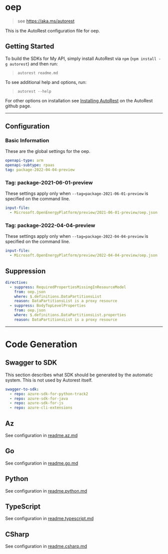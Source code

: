 # oep

> see https://aka.ms/autorest

This is the AutoRest configuration file for oep.

## Getting Started

To build the SDKs for My API, simply install AutoRest via `npm` (`npm install -g autorest`) and then run:

> `autorest readme.md`

To see additional help and options, run:

> `autorest --help`

For other options on installation see [Installing AutoRest](https://aka.ms/autorest/install) on the AutoRest github page.

---

## Configuration

### Basic Information

These are the global settings for the oep.

```yaml
openapi-type: arm
openapi-subtype: rpaas
tag: package-2022-04-04-preview
```

### Tag: package-2021-06-01-preview

These settings apply only when `--tag=package-2021-06-01-preview` is specified on the command line.

```yaml $(tag) == 'package-2021-06-01-preview'
input-file:
  - Microsoft.OpenEnergyPlatform/preview/2021-06-01-preview/oep.json
```

### Tag: package-2022-04-04-preview

These settings apply only when `--tag=package-2022-04-04-preview` is specified on the command line.

```yaml $(tag) == 'package-2022-04-04-preview'
input-file:
  - Microsoft.OpenEnergyPlatform/preview/2022-04-04-preview/oep.json
```

## Suppression
``` yaml
directive:
  - suppress: RequiredPropertiesMissingInResourceModel
    from: oep.json
    where: $.definitions.DataPartitionsList
    reason: DataPartitionsList is a proxy resource
  - suppress: BodyTopLevelProperties
    from: oep.json
    where: $.definitions.DataPartitionsList.properties
    reason: DataPartitionsList is a proxy resource
```    
---

# Code Generation

## Swagger to SDK

This section describes what SDK should be generated by the automatic system.
This is not used by Autorest itself.

```yaml $(swagger-to-sdk)
swagger-to-sdk:
  - repo: azure-sdk-for-python-track2
  - repo: azure-sdk-for-java
  - repo: azure-sdk-for-js
  - repo: azure-cli-extensions
```
## Az

See configuration in [readme.az.md](./readme.az.md)

## Go

See configuration in [readme.go.md](./readme.go.md)

## Python

See configuration in [readme.python.md](./readme.python.md)

## TypeScript

See configuration in [readme.typescript.md](./readme.typescript.md)

## CSharp

See configuration in [readme.csharp.md](./readme.csharp.md)

